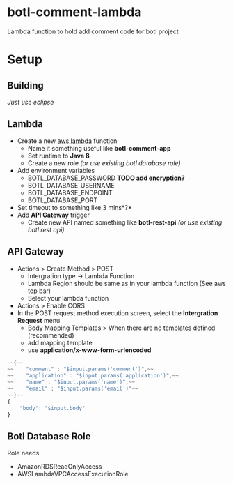 # botl-comment-lambda
Lambda function to hold add comment code for botl project

# Setup
## Building 
*Just use eclipse*
## Lambda
- Create a new [aws lambda](https://aws.amazon.com/lambda/) function
  - Name it something useful like **botl-comment-app**
  - Set runtime to **Java 8**
  - Create a new role *(or use existing botl database role)*
- Add environment variables
  - BOTL_DATABASE_PASSWORD  **TODO add encryption?**
  - BOTL_DATABASE_USERNAME
  - BOTL_DATABASE_ENDPOINT
  - BOTL_DATABASE_PORT
- Set timeout to something like 3 mins*?*
- Add **API Gateway** trigger
  - Create new API named something like **botl-rest-api** *(or use existing botl rest api)*
  
  
## API Gateway
- Actions > Create Method > POST
  - Intergration type -> Lambda Function
  - Lambda Region should be same as in your lambda function (See aws top bar)
  - Select your lambda function
- Actions > Enable CORS
- In the POST request method execution screen, select the **Intergration Request** menu
  - Body Mapping Templates > When there are no templates defined (recommended)
  - add mapping template 
  - use **application/x-www-form-urlencoded**
```javascript
~~{~~
~~    "comment" : "$input.params('comment')",~~
~~    "application" : "$input.params('application')",~~
~~    "name" : "$input.params('name')",~~
~~    "email" : "$input.params('email')"~~
~~}~~
{
    "body": "$input.body"
}
```

## Botl Database Role
Role needs 
- AmazonRDSReadOnlyAccess
- AWSLambdaVPCAccessExecutionRole